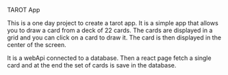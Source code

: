 ﻿TAROT App

This is a one day project to create a tarot app. It is a simple app that allows you to draw a card from a deck of 22 cards. The cards are displayed in a grid and you can click on a card to draw it. The card is then displayed in the center of the screen.

It is a webApi connected to a database. Then a react page fetch a single card and at the end the set of cards is save in the database.